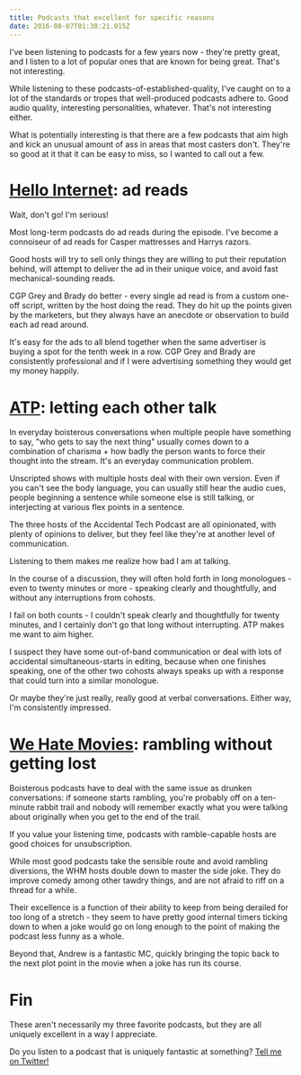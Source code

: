 ```yaml
---
title: Podcasts that excellent for specific reasons
date: 2016-08-07T01:38:21.015Z
---
```


I've been listening to podcasts for a few years now - they're pretty great, and I listen to a lot of popular ones that are known for being great.  That's not interesting.

While listening to these podcasts-of-established-quality, I've caught on to a lot of the standards or tropes that well-produced podcasts adhere to.  Good audio quality, interesting personalities, whatever.  That's not interesting either.

What is potentially interesting is that there are a few podcasts that aim high and kick an unusual amount of ass in areas that most casters don't.  They're so good at it that it can be easy to miss, so I wanted to call out a few.

# [Hello Internet](http://www.hellointernet.fm/): ad reads

Wait, don't go!  I'm serious!

Most long-term podcasts do ad reads during the episode.  I've become a connoiseur of ad reads for Casper mattresses and Harrys razors.

Good hosts will try to sell only things they are willing to put their reputation behind, will attempt to deliver the ad in their unique voice, and avoid fast mechanical-sounding reads.

CGP Grey and Brady do better - every single ad read is from a custom one-off script, written by the host doing the read.  They do hit up the points given by the marketers, but they always have an anecdote or observation to build each ad read around.

It's easy for the ads to all blend together when the same advertiser is buying a spot for the tenth week in a row.  CGP Grey and Brady are consistently professional and if I were advertising something they would get my money happily.

# [ATP](http://atp.fm/): letting each other talk

In everyday boisterous conversations when multiple people have something to say, "who gets to say the next thing" usually comes down to a combination of charisma + how badly the person wants to force their thought into the stream.  It's an everyday communication problem.

Unscripted shows with multiple hosts deal with their own version.  Even if you can't see the body language, you can usually still hear the audio cues, people beginning a sentence while someone else is still talking, or interjecting at various flex points in a sentence.

The three hosts of the Accidental Tech Podcast are all opinionated, with plenty of opinions to deliver, but they feel like they're at another level of communication.

Listening to them makes me realize how bad I am at talking.

In the course of a discussion, they will often hold forth in long monologues - even to twenty minutes or more - speaking clearly and thoughtfully, and without any interruptions from cohosts.

I fail on both counts - I couldn't speak clearly and thoughtfully for twenty minutes, and I certainly don't go that long without interrupting.  ATP makes me want to aim higher.

I suspect they have some out-of-band communication or deal with lots of accidental simultaneous-starts in editing, because when one finishes speaking, one of the other two cohosts always speaks up with a response that could turn into a similar monologue.

Or maybe they're just really, really good at verbal conversations.  Either way, I'm consistently impressed.

# [We Hate Movies](http://www.whmpodcast.com/): rambling without getting lost

Boisterous podcasts have to deal with the same issue as drunken conversations: if someone starts rambling, you're probably off on a ten-minute rabbit trail and nobody will remember exactly what you were talking about originally when you get to the end of the trail.

If you value your listening time, podcasts with ramble-capable hosts are good choices for unsubscription.

While most good podcasts take the sensible route and avoid rambling diversions, the WHM hosts double down to master the side joke.  They do improve comedy among other tawdry things, and are not afraid to riff on a thread for a while.

Their excellence is a function of their ability to keep from being derailed for too long of a stretch - they seem to have pretty good internal timers ticking down to when a joke would go on long enough to the point of making the podcast less funny as a whole.

Beyond that, Andrew is a fantastic MC, quickly bringing the topic back to the next plot point in the movie when a joke has run its course.

# Fin

These aren't necessarily my three favorite podcasts, but they are all uniquely excellent in a way I appreciate.

Do you listen to a podcast that is uniquely fantastic at something?  [Tell me on Twitter!](https://twitter.com/TehShrike)

